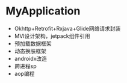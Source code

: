 # MyApplication
- Okhttp+Retrofit+Rxjava+Glide网络请求封装
- MVI设计架构，jetpack组件引用
- 预加载数据框架
- 动态换肤框架
- androidx改造
- 跨进程sp
- aop编程

